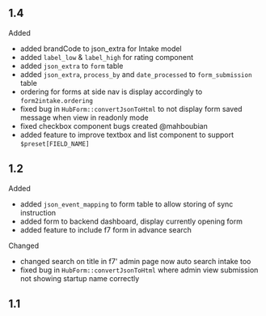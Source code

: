 ## 1.4
Added
  - added brandCode to json_extra for Intake model
  - added `label_low` & `label_high` for rating component
  - added `json_extra` to `form` table
  - added `json_extra`, `process_by` and `date_processed` to `form_submission` table
  - ordering for forms at side nav is display accordingly to `form2intake.ordering`
  - fixed bug in `HubForm::convertJsonToHtml` to not display form saved message when view in readonly mode
  - fixed checkbox component bugs created @mahboubian
  - added feature to improve textbox and list component to support `$preset[FIELD_NAME]`
  

## 1.2
Added
  - added `json_event_mapping` to form table to allow storing of sync instruction
  - added form to backend dashboard, display currently opening form
  - added feature to include f7 form in advance search
  
Changed
  - changed search on title in f7' admin page now auto search intake too
  - fixed bug in `HubForm::convertJsonToHtml` where admin view submission not showing startup name correctly


## 1.1